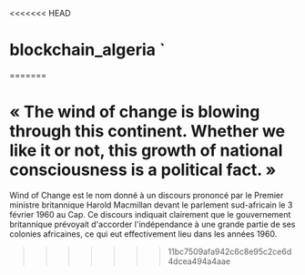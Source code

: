 <<<<<<< HEAD
# blockchain_algeria `
=======
# « The wind of change is blowing through this continent. Whether we like it or not, this growth of national consciousness is a political fact. »


Wind of Change est le nom donné à un discours prononcé par le Premier ministre britannique Harold Macmillan devant le parlement sud-africain le 3 février 1960 au Cap. Ce discours indiquait clairement que le gouvernement britannique prévoyait d'accorder l'indépendance à une grande partie de ses colonies africaines, ce qui eut effectivement lieu dans les années 1960.
>>>>>>> 11bc7509afa942c6c8e95c2ce6d4dcea494a4aae
